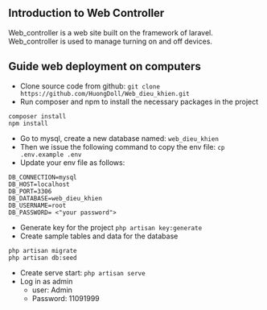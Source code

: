 ## Introduction to Web Controller
Web_controller is a web site built on the framework of laravel. Web_controller is used to manage turning on and off devices.

## Guide web deployment on computers
- Clone source code from github:
```git clone https://github.com/HuongDoll/Web_dieu_khien.git```
- Run composer and npm to install the necessary packages in the project
```
composer install
npm install
```
- Go to mysql, create a new database named: `web_dieu_khien`
- Then we issue the following command to copy the env file:
```cp .env.example .env```
- Update your env file as follows:
```
DB_CONNECTION=mysql
DB_HOST=localhost
DB_PORT=3306
DB_DATABASE=web_dieu_khien
DB_USERNAME=root
DB_PASSWORD= <"your password">
```
- Generate key for the project
```php artisan key:generate```
- Create sample tables and data for the database
```
php artisan migrate
php artisan db:seed
```
- Create serve start:
```php artisan serve```
- Log in as admin
   - user: Admin
   - Password: 11091999
